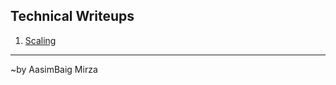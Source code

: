 ## Technical Writeups

1. [Scaling](https://github.com/AasimBaig/TechnicalWriteup/blob/master/scaling.md)



---
~by AasimBaig Mirza